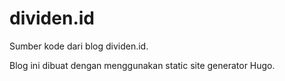 # dividen.id 

Sumber kode dari blog dividen.id.

Blog ini dibuat dengan menggunakan static site generator Hugo.
